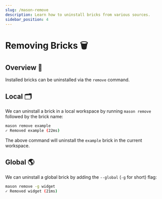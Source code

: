 ```yaml
---
slug: /mason-remove
description: Learn how to uninstall bricks from various sources.
sidebar_position: 4
---
```


# Removing Bricks 🗑

## Overview 🚀

Installed bricks can be uninstalled via the `remove` command.

## Local 🗂

We can uninstall a brick in a local workspace by running `mason remove` followed by the brick name:

```bash
mason remove example
✓ Removed example (22ms)
```

The above command will uninstall the `example` brick in the current workspace.

## Global 🌎

We can uninstall a global brick by adding the `--global` (`-g` for short) flag:

```bash
mason remove -g widget
✓ Removed widget (21ms)
```
